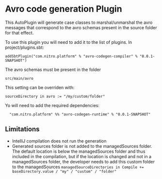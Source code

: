 Avro code generation Plugin
===========================

This AutoPlugin will generate case classes to marshal/unmarshal the avro messages that correspond to the avro schemas present in the source folder for that effect.

To use this plugin you will need to add it to the list of plugins. In project/plugins.sbt:

```addSbtPlugin("com.nitro.platform" % "avro-codegen-compiler" % "0.0.1-SNAPSHOT")```

The avro schemas must be present in the folder

```src/main/avro```

This setting can be overriden with:

```sourceDirectory in avro := "/my/custom/folder"```

Yo will need to add the required dependencies:

```
  "com.nitro.platform" %% "avro-codegen-runtime" % "0.0.1-SNAPSHOT"
```

Limitations
----
* IntelliJ compilation does not run the generation 
* Generated sources folder is not added to the managedSources folder. The default location is below the managedSources folder and thus included in the compilation, but if the location is changed and not in a managedSources folder, the developer needs to add this custom folder to the managedSources ``` managedSourceDirectories in Compile += baseDirectory.value / "my" / "custom" / "folder" ```